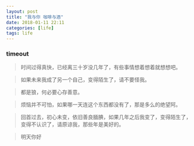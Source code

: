 ```yaml
---
layout: post
title: "我与你 咖啡与酒"
date: 2018-01-11 22:11
categories: [life]
tags: life
---
```


### timeout

> 时间过得真快，已经离三十岁没几年了，有些事情想着想着就想想吧。

> 如果未来我成了另一个自己，变得陌生了，请不要怪我。

> 都是狼，何必要心存善意。

> 烦恼并不可怕，如果哪一天连这个东西都没有了，那是多么的绝望阿。

> 回首过去，初心未变，依旧善良腼腆，如果几年之后我变了，变得陌生了，变得不认识了，请原谅我，那些年是美好的。

> 明天你好
